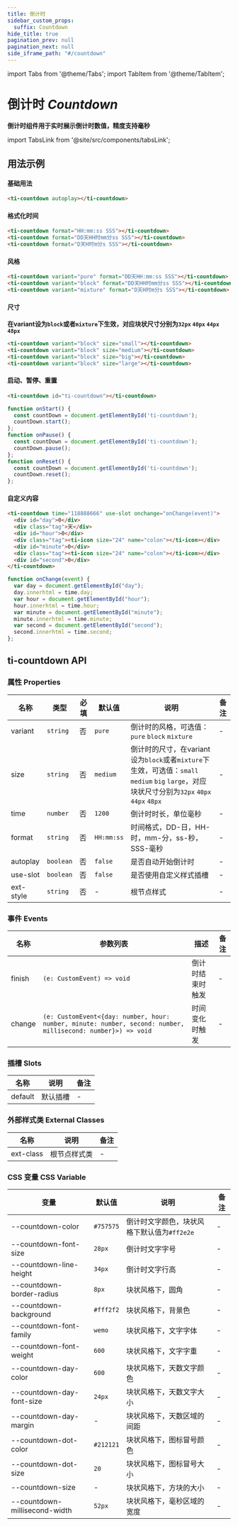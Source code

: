 ```yaml
---
title: 倒计时
sidebar_custom_props:
  suffix: Countdown
hide_title: true
pagination_prev: null
pagination_next: null
side_iframe_path: "#/countdown"
---
```


import Tabs from '@theme/Tabs';
import TabItem from '@theme/TabItem';

# 倒计时 _Countdown_
**倒计时组件用于实时展示倒计时数值，精度支持毫秒**

import TabsLink from '@site/src/components/tabsLink';

<TabsLink id="ti-countdown-api" />

## 用法示例

#### 基础用法
```html showLineNumbers
<ti-countdown autoplay></ti-countdown>
```
#### 格式化时间
```html showLineNumbers
<ti-countdown format="HH:mm:ss SSS"></ti-countdown>
<ti-countdown format="DD天HH时mm分ss SSS"></ti-countdown>
<ti-countdown format="D天H时m分s SSS"></ti-countdown>
```

#### 风格
```html showLineNumbers
<ti-countdown variant="pure" format="DD天HH:mm:ss SSS"></ti-countdown>
<ti-countdown variant="block" format="DD天HH时mm分ss SSS"></ti-countdown>
<ti-countdown variant="mixture" format="D天H时m分s SSS"></ti-countdown>
```

#### 尺寸
**在variant设为`block`或者`mixture`下生效，对应块状尺寸分别为`32px` `40px` `44px` `48px`**
```html showLineNumbers
<ti-countdown variant="block" size="small"></ti-countdown>
<ti-countdown variant="block" size="medium"></ti-countdown>
<ti-countdown variant="block" size="big"></ti-countdown>
<ti-countdown variant="block" size="large"></ti-countdown>
```

#### 启动、暂停、重置
<Tabs>
<TabItem value="index.html" label="index.html">

```html showLineNumbers
<ti-countdown id="ti-countdown"></ti-countdown>
```
</TabItem>
<TabItem value="index.js" label="index.js" default>

```js showLineNumbers
function onStart() {
  const countDown = document.getElementById('ti-countdown');
  countDown.start();
};
function onPause() {
  const countDown = document.getElementById('ti-countdown');
  countDown.pause();
};
function onReset() {
  const countDown = document.getElementById('ti-countdown');
  countDown.reset();
};
```
</TabItem>
</Tabs>

#### 自定义内容
<Tabs>
<TabItem value="index.html" label="index.html">

```html showLineNumbers
<ti-countdown time="118888666" use-slot onchange="onChange(event)">
  <div id="day">0</div>
  <div class="tag">天</div>
  <div id="hour">0</div>
  <div class="tag"><ti-icon size="24" name="colon"></ti-icon></div>
  <div id="minute">0</div>
  <div class="tag"><ti-icon size="24" name="colon"></ti-icon></div>
  <div id="second">0</div>
</ti-countdown>
```
</TabItem>
<TabItem value="index.js" label="index.js">

```js showLineNumbers
function onChange(event) {
  var day = document.getElementById("day");
  day.innerhtml = time.day;
  var hour = document.getElementById("hour");
  hour.innerhtml = time.hour;
  var minute = document.getElementById("minute");
  minute.innerhtml = time.minute;
  var second = document.getElementById("second");
  second.innerhtml = time.second;
};
```
</TabItem>
</Tabs>

## ti-countdown API
### 属性 **Properties**

| 名称     | 类型      | 必填 | 默认值     | 说明                                           | 备注 |
| -------- | --------- | ---- | ---------- | ---------------------------------------------- | ---- |
| variant  | `string`  | 否   | `pure`     | 倒计时的风格，可选值：`pure` `block` `mixture`          | -    |
| size     | `string`  | 否   | `medium`   | 倒计时的尺寸，在variant设为`block`或者`mixture`下生效，可选值：`small` `medium` `big` `large`，对应块状尺寸分别为`32px` `40px` `44px` `48px` | -    |
| time     | `number`  | 否   | `1200`     | 倒计时时长，单位毫秒                           | -    |
| format   | `string`  | 否   | `HH:mm:ss` | 时间格式，DD-日，HH-时，mm-分，ss-秒，SSS-毫秒 | -    |
| autoplay | `boolean` | 否   | `false`    | 是否自动开始倒计时                             | -    |
| use-slot  | `boolean` | 否   | `false`    | 是否使用自定义样式插槽                         | -    |
| ext-style | `string`  | 否   | -          | 根节点样式                                     | -    |


### 事件 **Events**

| 名称     | 参数列表                                                                                               | 描述             | 备注 |
| -------- | ------------------------------------------------------------------------------------------------------ | ---------------- | ---- |
| finish | `(e: CustomEvent) => void`                                                                                   | 倒计时结束时触发 | -    |
| change | `(e: CustomEvent<{day: number, hour: number, minute: number, second: number, millisecond: number}>) => void` | 时间变化时触发   | -    |

### 插槽 **Slots**

| 名称    | 说明     | 备注 |
| ------- | -------- | ---- |
| default | 默认插槽 | -    |

### 外部样式类 **External Classes**

| 名称     | 说明         | 备注 |
| -------- | ------------ | ---- |
| ext-class | 根节点样式类 | -    |


### CSS 变量 **CSS Variable**
| 变量                          | 默认值    | 说明                       | 备注 |
| ----------------------------- | --------- | -------------------------- | ---- |
| --countdown-color             | `#757575` | 倒计时文字颜色，块状风格下默认值为`#ff2e2e` | -    |
| --countdown-font-size         | `28px`    | 倒计时文字字号             | -    |
| --countdown-line-height       | `34px`    | 倒计时文字行高             | -    |
| --countdown-border-radius     | `8px`     | 块状风格下，圆角           | -    |
| --countdown-background        | `#fff2f2` | 块状风格下，背景色         | -    |
| --countdown-font-family       | `wemo`    | 块状风格下，文字字体       | -    |
| --countdown-font-weight       | `600`     | 块状风格下，文字字重       | -    |
| --countdown-day-color         | `600`     | 块状风格下，天数文字颜色   | -    |
| --countdown-day-font-size     | `24px`    | 块状风格下，天数文字大小   | -    |
| --countdown-day-margin        | -         | 块状风格下，天数区域的间距 | -    |
| --countdown-dot-color         | `#212121` | 块状风格下，图标冒号颜色   | -    |
| --countdown-dot-size          | `20`      | 块状风格下，图标冒号大小   | -    |
| --countdown-size              | -         | 块状风格下，方块的大小     | -    |
| --countdown-millisecond-width | `52px`    | 块状风格下，毫秒区域的宽度 | -    |